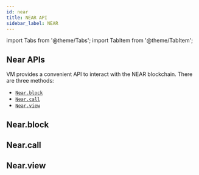 ```yaml
---
id: near
title: NEAR API
sidebar_label: NEAR
---
```

import Tabs from '@theme/Tabs';
import TabItem from '@theme/TabItem';

## Near APIs

VM provides a convenient API to interact with the NEAR blockchain. There are three methods:
- [`Near.block`](#nearblock)
- [`Near.call`](#nearcall)
- [`Near.view`](#nearview)

## Near.block

## Near.call

## Near.view
